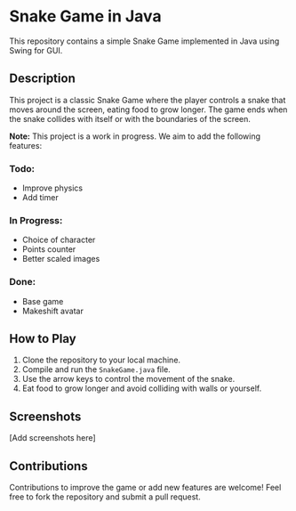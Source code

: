 # Snake Game in Java

This repository contains a simple Snake Game implemented in Java using Swing for GUI.

## Description

This project is a classic Snake Game where the player controls a snake that moves around the screen, eating food to grow longer. The game ends when the snake collides with itself or with the boundaries of the screen.

**Note:** This project is a work in progress. We aim to add the following features:

### Todo:
- Improve physics
- Add timer

### In Progress:
- Choice of character
- Points counter
- Better scaled images

### Done:
- Base game
- Makeshift avatar

## How to Play

1. Clone the repository to your local machine.
2. Compile and run the `SnakeGame.java` file.
3. Use the arrow keys to control the movement of the snake.
4. Eat food to grow longer and avoid colliding with walls or yourself.

## Screenshots

[Add screenshots here]

## Contributions

Contributions to improve the game or add new features are welcome! Feel free to fork the repository and submit a pull request.


